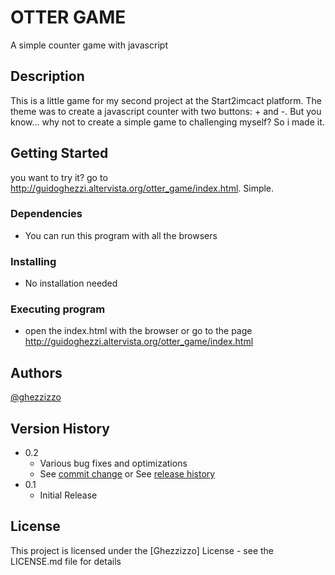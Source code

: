 # OTTER GAME

A simple counter game with javascript

## Description

This is a little game for my second project at the Start2imcact platform. The theme was to create a javascript counter with two buttons: + and -. But you know... why not to create a simple game to challenging myself? So i made it.

## Getting Started

you want to try it? go to http://guidoghezzi.altervista.org/otter_game/index.html. Simple.

### Dependencies

- You can run this program with all the browsers

### Installing

- No installation needed

### Executing program

- open the index.html with the browser or go to the page http://guidoghezzi.altervista.org/otter_game/index.html

## Authors

[@ghezzizzo](https://twitter.com/GGhezzi95)

## Version History

- 0.2
  - Various bug fixes and optimizations
  - See [commit change]() or See [release history]()
- 0.1
  - Initial Release

## License

This project is licensed under the [Ghezzizzo] License - see the LICENSE.md file for details
